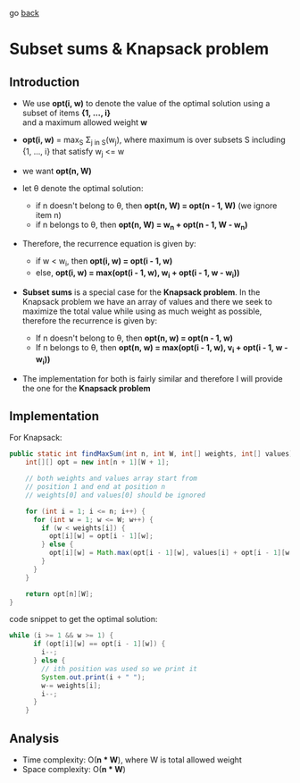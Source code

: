 go [back](DP-MENU.md)

# __Subset sums & Knapsack problem__

## __Introduction__

* We use **opt(i, w)** to denote the value of the optimal solution using a subset of items **{1, ..., i}** </br>
and a maximum allowed weight **w**
* **opt(i, w)** = max<sub>S</sub> &#931;<sub>j in S</sub>(w<sub>j</sub>), where maximum is over subsets S including {1, ..., i} that satisfy w<sub>j</sub> <= w

* we want **opt(n, W)**

* let &theta; denote the optimal solution:
    * if n doesn't belong to &theta;, then **opt(n, W) = opt(n - 1, W)** (we ignore item n)
    * if n belongs to &theta;, then **opt(n, W) = w<sub>n</sub> + opt(n - 1, W - w<sub>n</sub>)**

* Therefore, the recurrence equation is given by: 
    * if w < w<sub>i</sub>, then **opt(i, w) = opt(i - 1, w)**
    * else, **opt(i, w) = max(opt(i - 1, w), w<sub>i</sub> + opt(i - 1, w - w<sub>i</sub>))**

* **Subset sums** is a special case for the **Knapsack problem**. In the Knapsack problem we have an array of values and there we seek to maximize the total value while using as much weight as possible, therefore the recurrence is given by: 
    * If n doesn't belong to &theta;, then **opt(n, w) = opt(n - 1, w)**
    * If n belongs to &theta;, then **opt(n, w) = max(opt(i - 1, w), v<sub>i</sub> + opt(i - 1, w - w<sub>i</sub>))**

* The implementation for both is fairly similar and therefore I will provide the one for the **Knapsack problem**

## __Implementation__

For Knapsack: 

```java
public static int findMaxSum(int n, int W, int[] weights, int[] values) {
    int[][] opt = new int[n + 1][W + 1];

    // both weights and values array start from  
    // position 1 and end at position n
    // weights[0] and values[0] should be ignored

    for (int i = 1; i <= n; i++) {
      for (int w = 1; w <= W; w++) {
        if (w < weights[i]) {
          opt[i][w] = opt[i - 1][w];
        } else {
          opt[i][w] = Math.max(opt[i - 1][w], values[i] + opt[i - 1][w - weights[i]]);
        }
      }
    }

    return opt[n][W];
}

```

code snippet to get the optimal solution: 
```java
while (i >= 1 && w >= 1) {
      if (opt[i][w] == opt[i - 1][w]) {
        i--;
      } else {
        // ith position was used so we print it
        System.out.print(i + " ");
        w-= weights[i];
        i--;
      }
    }
```

## __Analysis__

* Time complexity: O(**n * W**), where W is total allowed weight
* Space complexity:  O(**n * W**)


  

